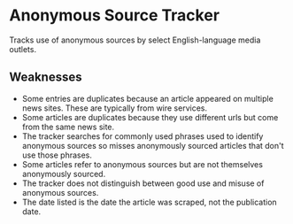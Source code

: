 
# Anonymous Source Tracker

Tracks use of anonymous sources by select English-language media outlets.

## Weaknesses

- Some entries are duplicates because an article appeared on multiple news sites. These are typically from wire services.
- Some articles are duplicates because they use different urls but come from the same news site. 
- The tracker searches for commonly used phrases used to identify anonymous sources so misses anonymously sourced articles that don't use those phrases.
- Some articles refer to anonymous sources but are not themselves anonymously sourced.
- The tracker does not distinguish between good use and misuse of anonymous sources.
- The date listed is the date the article was scraped, not the publication date.
